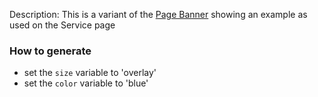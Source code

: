 Description: This is a variant of the [Page Banner](./?p=organisms-page-banner) showing an example as used on the Service page

### How to generate
* set the `size` variable to 'overlay'
* set the `color` variable to 'blue'


